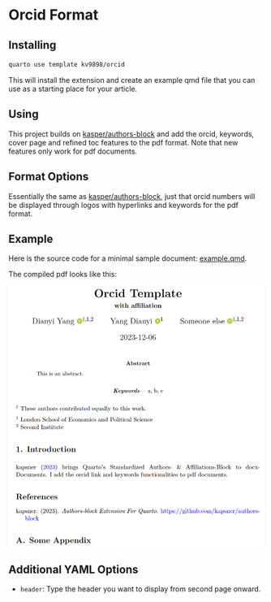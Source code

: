 # Orcid Format

## Installing

``` bash
quarto use template kv9898/orcid
```

This will install the extension and create an example qmd file that you can use as a starting place for your article.

## Using

This project builds on [kasper/authors-block](https://github.com/kapsner/authors-block) and add the orcid, keywords, cover page and refined toc features to the pdf format. Note that new features only work for pdf documents.

## Format Options

Essentially the same as [kasper/authors-block](https://github.com/kapsner/authors-block), just that orcid numbers will be displayed through logos with hyperlinks and keywords for the pdf format.

## Example

Here is the source code for a minimal sample document: [example.qmd](example.qmd).

The compiled pdf looks like this:

![](example.png)

## Additional YAML Options

- `header`: Type the header you want to display from second page onward.

